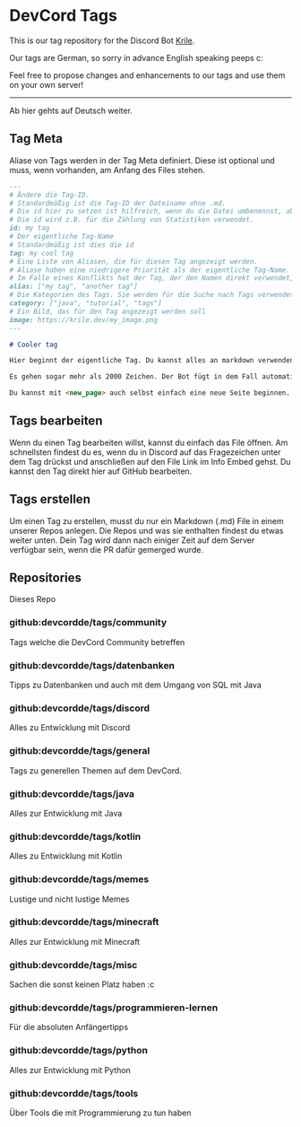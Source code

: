 # DevCord Tags

This is our tag repository for the Discord Bot [Krile](https://github.com/rainbowdashlabs/krile).

Our tags are German, so sorry in advance English speaking peeps c:

Feel free to propose changes and enhancements to our tags and use them on your own server!

---

Ab hier gehts auf Deutsch weiter.

## Tag Meta

Aliase von Tags werden in der Tag Meta definiert.
Diese ist optional und muss, wenn vorhanden, am Anfang des Files stehen.

```md
---
# Ändere die Tag-ID.
# Standardmäßig ist die Tag-ID der Dateiname ohne .md.
# Die id hier zu setzen ist hilfreich, wenn du die Datei umbenennst, aber die id beibehalten willst.
# Die id wird z.B. für die Zählung von Statistiken verwendet.
id: my tag
# Der eigentliche Tag-Name
# Standardmäßig ist dies die id
tag: my cool tag
# Eine Liste von Aliasen, die für diesen Tag angezeigt werden.
# Aliase haben eine niedrigere Priorität als der eigentliche Tag-Name.
# Im Falle eines Konflikts hat der Tag, der den Namen direkt verwendet, Vorrang.
alias: ["my tag", "another tag"]
# Die Kategorien des Tags. Sie werden für die Suche nach Tags verwendet und auch in der Entdeckungsfunktion eingesetzt.
category: ["java", "tutorial", "tags"]
# Ein Bild, das für den Tag angezeigt werden soll
image: https://krile.dev/my_image.png
---

# Cooler tag

Hier beginnt der eigentliche Tag. Du kannst alles an markdown verwenden was Discord her gibt!

Es gehen sogar mehr als 2000 Zeichen. Der Bot fügt in dem Fall automatisch neue Seiten hinzu.

Du kannst mit <new_page> auch selbst einfach eine neue Seite beginnen.
```

## Tags bearbeiten

Wenn du einen Tag bearbeiten willst, kannst du einfach das File öffnen. 
Am schnellsten findest du es, wenn du in Discord auf das Fragezeichen unter dem Tag drückst und anschließen auf den File Link im Info Embed gehst.
Du kannst den Tag direkt hier auf GitHub bearbeiten.

## Tags erstellen

Um einen Tag zu erstellen, musst du nur ein Markdown (.md) File in einem unserer Repos anlegen.
Die Repos und was sie enthalten findest du etwas weiter unten.
Dein Tag wird dann nach einiger Zeit auf dem Server verfügbar sein, wenn die PR dafür gemerged wurde.

## Repositories

Dieses Repo

### github:devcordde/tags/community

Tags welche die DevCord Community betreffen

### github:devcordde/tags/datenbanken

Tipps zu Datenbanken und auch mit dem Umgang von SQL mit Java

### github:devcordde/tags/discord

Alles zu Entwicklung mit Discord

### github:devcordde/tags/general

Tags zu generellen Themen auf dem DevCord.

### github:devcordde/tags/java

Alles zur Entwicklung mit Java

### github:devcordde/tags/kotlin

Alles zu Entwicklung mit Kotlin

### github:devcordde/tags/memes

Lustige und nicht lustige Memes

### github:devcordde/tags/minecraft

Alles zur Entwicklung mit Minecraft

### github:devcordde/tags/misc

Sachen die sonst keinen Platz haben :c

### github:devcordde/tags/programmieren-lernen

Für die absoluten Anfängertipps


### github:devcordde/tags/python

Alles zur Entwicklung mit Python

### github:devcordde/tags/tools

Über Tools die mit Programmierung zu tun haben




